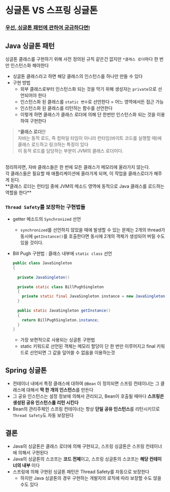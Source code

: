 # 싱글톤 VS 스프링 싱글톤

### [우선, 싱글톤 패턴에 관하여 궁금하다면!](https://github.com/hongxeob/TIL/blob/main/CS/%EB%94%94%EC%9E%90%EC%9D%B8%20%ED%8C%A8%ED%84%B4.md)

## Java 싱글톤 패턴

싱글톤 클래스를 구현하기 위해 사전 정의된 규칙 같은건 없지만 `*클래스 로더`마다 한 번만 인스턴스화 해야한다

- 싱글톤 클래스라고 하면 해당 클래스의 인스턴스를 하나만 만들 수 있다
- 구현 방법
    - 외부 클래스로부터 인스턴스화 되는 것을 막기 위해 생성자는 `private`으로 선언되어야 한다
    - 인스턴스화 된 클래스를 `static 변수`로 선언한다 = 어느 영역에서든 접근 가능
    - 인스턴스화 된 클래스를 리턴하는 함수를 선언한다
    - 이렇게 하면 클래스가 클래스 로더에 의해 단 한번만 인스턴스화 되는 것을 이용하여 구현한다

>***클래스 로더**란<br>
자바는 동적 로드, 즉 컴파일 타임이 아니라 런타임(바이트 코드를 실행할 때)에 클래스 로드하고 링크하는 특징이 있다<br>
이 동적 로드를 담당하는 부분이 JVM의 클래스 로더이다.<br>
<br>
정리하자면, 자바 클래스들은 한 번에 모든 클래스가 메모리에 올라가지 않는다. <br>각 클래스들은 필요할 때 애플리케이션에 올라가게 되며, 이 작업을 클래스로더가 해주게 된다.<br>
**클래스 로더는 런타임 중에 JVM의 메소드 영역에 동적으로 Java 클래스를 로드하는 역할을 한다**

### `Thread Safety`를 보장하는 구현법들
- getter 메소드의 `Synchronized` 선언
    - `synchronized`를 선언하지 않았을 때에 발생할 수 있는 문제는 2개의 thread가 동시에 `getInstance()`를 호출한다면 동시에 2개의 객체가 생성되어 버릴 수도 있을 것이다.
- Bill Pugh 구현법 : 클래스 내부에 `static class` 선언
    
    ```java
    public class JavaSingleton  
    { 
      
      private JavaSingleton()
      
      private static class BillPughSingleton 
      { 
        private static final JavaSingleton instance = new JavaSingleton(); 
      } 
      
      public static JavaSingleton getInstance()  
      { 
        return BillPughSingleton.instance; 
      } 
    }
    ```
    
    - 가장 보편적으로 사용되는 싱글톤 구현법
    - static 키워드로 선언된 객체는 메모리 할당이 단 한 번만 이루어지고 final 키워드로 선언되면 그 값을 덮어쓸 수 없음을 이용하는것

## Spring 싱글톤

- 컨테이너 내에서 특정 클래스에 대하여 `@Bean` 이 정의되면 스프링 컨테이너는 그 클래스에 대해서 **딱 한 개의 인스턴스**를 만든다
- 그 공유 인스턴스는 설정 정보에 의해서 관리되고, Bean이 호출될 때마다 **스프링은 생성된 공유 인스턴스를 리턴 시킨다**
- Bean의 관리주체인 스프링 컨테이너는 항상 **단일 공유 인스턴스**를 리턴시키므로 `Thread Safety`도 자동 보장된다

## 결론

- Java의 싱글톤은 클래스 로더에 의해 구현되고, 스프링 싱글톤은 스프링 컨테이너에 의해서 구현된다
- Java의 싱글톤의 스코프는 **코드 전체**이고, 스프링 싱글톤의 스코프는 **해당 컨테이너의 내부** 이다
- 스프링에 의해 구현된 싱글톤 패턴은 Thread Safety를 자동으로 보장한다
    - 하지만 Java 싱글톤의 경우 구현하는 개발자의 로직에 따라 보장할 수도 않을 수도 있다